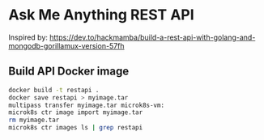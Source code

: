 # Ask Me Anything REST API

Inspired by: <https://dev.to/hackmamba/build-a-rest-api-with-golang-and-mongodb-gorillamux-version-57fh>

## Build API Docker image

```bash
docker build -t restapi .
docker save restapi > myimage.tar
multipass transfer myimage.tar microk8s-vm:
microk8s ctr image import myimage.tar
rm myimage.tar
microk8s ctr images ls | grep restapi
```
